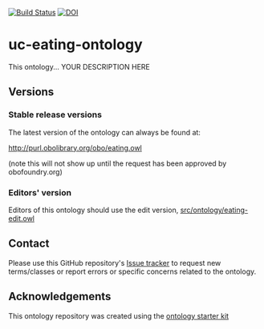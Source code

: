 [![Build Status](https://travis-ci.org/ktaji/uc-eating-ontology.svg?branch=master)](https://travis-ci.org/ktaji/uc-eating-ontology)
[![DOI](https://zenodo.org/badge/13996/ktaji/uc-eating-ontology.svg)](https://zenodo.org/badge/latestdoi/13996/ktaji/uc-eating-ontology)

# uc-eating-ontology

This ontology... YOUR DESCRIPTION HERE

## Versions

### Stable release versions

The latest version of the ontology can always be found at:

http://purl.obolibrary.org/obo/eating.owl

(note this will not show up until the request has been approved by obofoundry.org)

### Editors' version

Editors of this ontology should use the edit version, [src/ontology/eating-edit.owl](src/ontology/eating-edit.owl)

## Contact

Please use this GitHub repository's [Issue tracker](https://github.com/ktaji/uc-eating-ontology/issues) to request new terms/classes or report errors or specific concerns related to the ontology.

## Acknowledgements

This ontology repository was created using the [ontology starter kit](https://github.com/INCATools/ontology-starter-kit)
